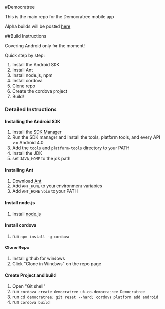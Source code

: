#Democratree

This is the main repo for the Democratree mobile app

Alpha builds will be posted [here](http://jakexks.github.io/democratree)

##Build Instructions

Covering Android only for the moment!

Quick step by step:

1. Install the Android SDK
2. Install Ant
3. Install node.js, npm
4. Install cordova
5. Clone repo
6. Create the cordova project
7. Build!
 
### Detailed Instructions

#### Installing the Android SDK

1. Install the [SDK Manager](http://dl.google.com/android/installer_r22.6.2-windows.exe)
2. Run the SDK manager and install the tools, platform tools, and every API >= Android 4.0
3. Add the `tools` and `platform-tools` directory to your PATH
4. Install the JDK
5. set `JAVA_HOME` to the jdk path

#### Installing Ant

1. Download [Ant](http://ant.apache.org/bindownload.cgi)
2. Add `ANT_HOME` to your environment variables
3. Add `ANT_HOME` `\bin` to your PATH

#### Install node.js

1. Install [node.js](http://nodejs.org/)

#### Install cordova

1. run `npm install -g cordova`

#### Clone Repo

1. Install github for windows
2. Click "Clone in Windows" on the repo page

#### Create Project and build

1. Open "Git shell"
2. run `cordova create democratree uk.co.democratree Democratree`
3. run `cd democratree; git reset --hard; cordova platform add android`
4. run `cordova build`
